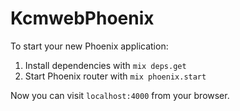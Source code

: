 # KcmwebPhoenix

To start your new Phoenix application:

1. Install dependencies with `mix deps.get`
2. Start Phoenix router with `mix phoenix.start`

Now you can visit `localhost:4000` from your browser.
